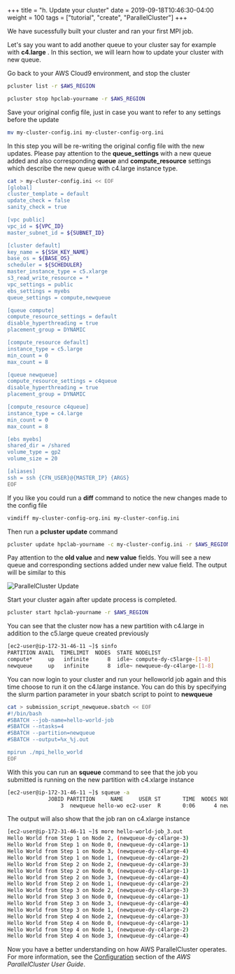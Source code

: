 +++
title = "h. Update your cluster"
date = 2019-09-18T10:46:30-04:00
weight = 100
tags = ["tutorial", "create", "ParallelCluster"]
+++

We have sucessfully built your cluster and ran your first MPI job.

Let's say you want to add another queue to your cluster say for example with **c4.large** . In this section, we will learn how to update your cluster with new queue. 

Go back to your AWS Cloud9 environment, and stop the cluster

```bash
pcluster list -r $AWS_REGION
```

```bash
pcluster stop hpclab-yourname -r $AWS_REGION
```

Save your original config file, just in case you want to refer to any settings before the update

```bash
mv my-cluster-config.ini my-cluster-config-org.ini
```

In this step you will be re-writing the original config file with the new updates. Please pay attention to the **queue_settings** with a new queue added and also corresponding **queue** and **compute_resource** settings which describe the new queue with c4.large instance type.

```bash
cat > my-cluster-config.ini << EOF
[global]
cluster_template = default
update_check = false
sanity_check = true

[vpc public]
vpc_id = ${VPC_ID}
master_subnet_id = ${SUBNET_ID}

[cluster default]
key_name = ${SSH_KEY_NAME}
base_os = ${BASE_OS}
scheduler = ${SCHEDULER}
master_instance_type = c5.xlarge
s3_read_write_resource = *
vpc_settings = public
ebs_settings = myebs
queue_settings = compute,newqueue

[queue compute]
compute_resource_settings = default
disable_hyperthreading = true
placement_group = DYNAMIC

[compute_resource default]
instance_type = c5.large
min_count = 0
max_count = 8

[queue newqueue]
compute_resource_settings = c4queue
disable_hyperthreading = true
placement_group = DYNAMIC

[compute_resource c4queue]
instance_type = c4.large
min_count = 0
max_count = 8

[ebs myebs]
shared_dir = /shared
volume_type = gp2
volume_size = 20

[aliases]
ssh = ssh {CFN_USER}@{MASTER_IP} {ARGS}
EOF
```

If you like you could run a **diff** command to notice the new changes made to the config file 

```bash
vimdiff my-cluster-config-org.ini my-cluster-config.ini
```

Then run a **pcluster update** command

```bash
pcluster update hpclab-yourname -c my-cluster-config.ini -r $AWS_REGION
```

Pay attention to the **old value** and **new value** fields. You will see a new queue and corresponding sections added under new value field. The output will be similar to this


![ParallelCluster Update](/images/hpc-aws-parallelcluster-workshop/pc-update-queue.png)


Start your cluster again after update process is completed.

```bash
pcluster start hpclab-yourname -r $AWS_REGION
```

You can see that the cluster now has a new partition with c4.large in addition to the c5.large queue created previously

```bash
[ec2-user@ip-172-31-46-11 ~]$ sinfo
PARTITION AVAIL  TIMELIMIT  NODES  STATE NODELIST
compute*     up   infinite      8  idle~ compute-dy-c5large-[1-8]
newqueue     up   infinite      8  idle~ newqueue-dy-c4large-[1-8]
```

You can now login to your cluster and run your helloworld job again and this time choose to run it on the c4.large instance. You can do this by specifying the slurm partion parameter in your sbatch script to point to **newqueue** 

```bash
cat > submission_script_newqueue.sbatch << EOF
#!/bin/bash
#SBATCH --job-name=hello-world-job
#SBATCH --ntasks=4
#SBATCH --partition=newqueue
#SBATCH --output=%x_%j.out

mpirun ./mpi_hello_world
EOF
```

With this you can run an **squeue** command to see that the job you submitted is running on the new partition with c4.xlarge instance

```bash
[ec2-user@ip-172-31-46-11 ~]$ squeue -a
             JOBID PARTITION     NAME     USER ST       TIME  NODES NODELIST(REASON)
                 3  newqueue hello-wo ec2-user  R       0:06      4 newqueue-dy-c4large-[1-4]
``` 

The output will also show that the job ran on c4.xlarge instance

```bash
[ec2-user@ip-172-31-46-11 ~]$ more hello-world-job_3.out
Hello World from Step 1 on Node 2, (newqueue-dy-c4large-3)
Hello World from Step 1 on Node 0, (newqueue-dy-c4large-1)
Hello World from Step 1 on Node 3, (newqueue-dy-c4large-4)
Hello World from Step 1 on Node 1, (newqueue-dy-c4large-2)
Hello World from Step 2 on Node 2, (newqueue-dy-c4large-3)
Hello World from Step 2 on Node 0, (newqueue-dy-c4large-1)
Hello World from Step 2 on Node 3, (newqueue-dy-c4large-4)
Hello World from Step 2 on Node 1, (newqueue-dy-c4large-2)
Hello World from Step 3 on Node 2, (newqueue-dy-c4large-3)
Hello World from Step 3 on Node 0, (newqueue-dy-c4large-1)
Hello World from Step 3 on Node 3, (newqueue-dy-c4large-4)
Hello World from Step 3 on Node 1, (newqueue-dy-c4large-2)
Hello World from Step 4 on Node 2, (newqueue-dy-c4large-3)
Hello World from Step 4 on Node 0, (newqueue-dy-c4large-1)
Hello World from Step 4 on Node 1, (newqueue-dy-c4large-2)
Hello World from Step 4 on Node 3, (newqueue-dy-c4large-4)
```

Now you have a better understanding on how AWS ParallelCluster operates. For more information, see the [Configuration](https://docs.aws.amazon.com/parallelcluster/latest/ug/configuration.html) section of the *AWS ParallelCluster User Guide*.
